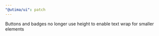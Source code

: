 ```yaml
---
"@utima/ui": patch
---
```


Buttons and badges no longer use height to enable text wrap for smaller elements
